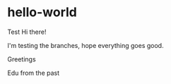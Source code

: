# hello-world
Test
Hi there!

I'm testing the branches, hope everything goes good.

Greetings

Edu from the past

